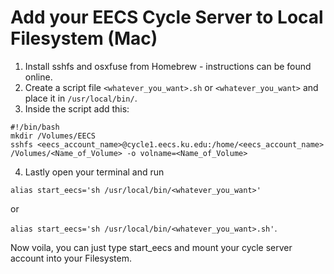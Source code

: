 # Add your EECS Cycle Server to Local Filesystem (Mac)

1. Install sshfs and osxfuse from Homebrew - instructions can be found online.
2. Create a script file `<whatever_you_want>.sh` or `<whatever_you_want>` and place it in `/usr/local/bin/`.
3. Inside the script add this:
```
#!/bin/bash
mkdir /Volumes/EECS
sshfs <eecs_account_name>@cycle1.eecs.ku.edu:/home/<eecs_account_name> /Volumes/<Name_of_Volume> -o volname=<Name_of_Volume>
```
4. Lastly open your terminal and run

`alias start_eecs='sh /usr/local/bin/<whatever_you_want>'`

or

`alias start_eecs='sh /usr/local/bin/<whatever_you_want>.sh'`.

Now voila, you can just type start_eecs and mount your cycle server account into your Filesystem.
